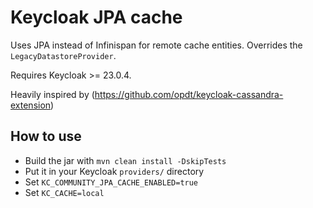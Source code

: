 # Keycloak JPA cache 

Uses JPA instead of Infinispan for remote cache entities. Overrides the `LegacyDatastoreProvider`.

Requires Keycloak >= 23.0.4.

Heavily inspired by (https://github.com/opdt/keycloak-cassandra-extension)

## How to use

- Build the jar with `mvn clean install -DskipTests`
- Put it in your Keycloak `providers/` directory
- Set `KC_COMMUNITY_JPA_CACHE_ENABLED=true`
- Set `KC_CACHE=local`
